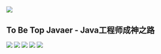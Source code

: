 # ![](http://www.hollischuang.com/wp-content/uploads/2018/10/Hollis.png)

## To Be Top Javaer  -  Java工程师成神之路

![](https://img.shields.io/badge/update-v1.0.0-green.svg) ![](https://img.shields.io/badge/author-Hollis-yellow.svg) ![](media/15406301150520/15406305016024.jpg) ![](media/15406301150520/15406304348796.jpg)  ![](https://img.shields.io/badge/license-GPL-blue.svg)
